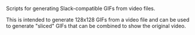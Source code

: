 Scripts for generating Slack-compatible GIFs from video files.

This is intended to generate 128x128 GIFs from a video file and can be used to generate "sliced" GIFs that can be combined to show the original video.

